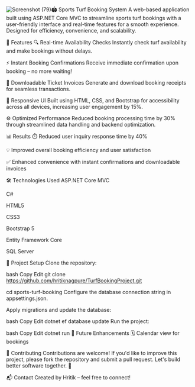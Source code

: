 ![Screenshot (79)](https://github.com/user-attachments/assets/a765002b-e110-4566-9363-90e03bfa9524)🏟️ Sports Turf Booking System
A web-based application built using ASP.NET Core MVC to streamline sports turf bookings with a user-friendly interface and real-time features for a smooth experience. Designed for efficiency, convenience, and scalability.

🚀 Features
🔍 Real-time Availability Checks
Instantly check turf availability and make bookings without delays.

⚡ Instant Booking Confirmations
Receive immediate confirmation upon booking – no more waiting!

🧾 Downloadable Ticket Invoices
Generate and download booking receipts for seamless transactions.

📱 Responsive UI
Built using HTML, CSS, and Bootstrap for accessibility across all devices, increasing user engagement by 15%.

⚙️ Optimized Performance
Reduced booking processing time by 30% through streamlined data handling and backend optimization.

📊 Results
⏱️ Reduced user inquiry response time by 40%

💡 Improved overall booking efficiency and user satisfaction

✅ Enhanced convenience with instant confirmations and downloadable invoices

🛠️ Technologies Used
ASP.NET Core MVC

C#

HTML5

CSS3

Bootstrap 5

Entity Framework Core

SQL Server

📁 Project Setup
Clone the repository:

bash
Copy
Edit
git clone https://github.com/hritiknagpure/TurfBookingProject.git

cd sports-turf-booking
Configure the database connection string in appsettings.json.

Apply migrations and update the database:

bash
Copy
Edit
dotnet ef database update
Run the project:

bash
Copy
Edit
dotnet run
📌 Future Enhancements
🗓️ Calendar view for bookings

🤝 Contributing
Contributions are welcome! If you'd like to improve this project, please fork the repository and submit a pull request. Let's build better software together. 💪

📬 Contact
Created by Hritik – feel free to connect!
